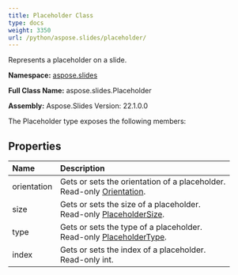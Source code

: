 ```yaml
---
title: Placeholder Class
type: docs
weight: 3350
url: /python/aspose.slides/placeholder/
---
```


Represents a placeholder on a slide.

**Namespace:** [aspose.slides](/python/aspose.slides/)

**Full Class Name:** aspose.slides.Placeholder

**Assembly:**  Aspose.Slides Version: 22.1.0.0

The Placeholder type exposes the following members:
## **Properties**
|**Name**|**Description**|
| :- | :- |
|orientation|Gets or sets the orientation of a placeholder.<br/>            Read-only [Orientation](/python/aspose.slides/orientation/).|
|size|Gets or sets the size of a placeholder.<br/>            Read-only [PlaceholderSize](/python/aspose.slides/placeholdersize/).|
|type|Gets or sets the type of a placeholder.<br/>            Read-only [PlaceholderType](/python/aspose.slides/placeholdertype/).|
|index|Gets or sets the index of a placeholder.<br/>            Read-only int.|
